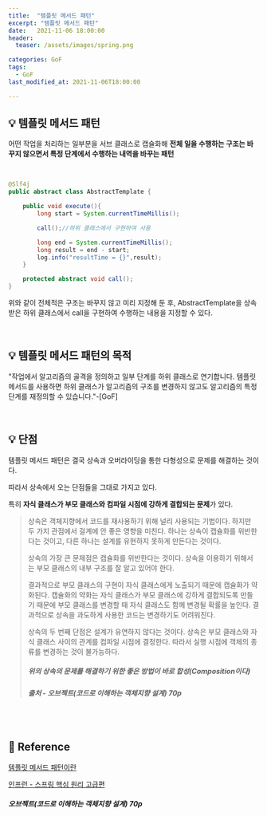 ```yaml
---
title:  "템플릿 메서드 패턴"
excerpt: "템플릿 메서드 패턴"
date:   2021-11-06 18:00:00
header:
  teaser: /assets/images/spring.png

categories: GoF
tags:
  - GoF
last_modified_at: 2021-11-06T18:00:00

---
```


## 💡 템플릿 메서드 패턴

어떤 작업을 처리하는 일부분을 서브 클래스로 캡슐화해 **전체 일을 수행하는 구조는 바꾸지 않으면서 특정 단계에서 수행하는 내역을 바꾸는 패턴**

<br/>

```java
@Slf4j
public abstract class AbstractTemplate {

    public void execute(){
        long start = System.currentTimeMillis();

        call();//하위 클래스에서 구현하여 사용

        long end = System.currentTimeMillis();
        long result = end - start;
        log.info("resultTime = {}",result);
    }

    protected abstract void call();
}
```

위와 같이 전체적은 구조는 바꾸지 않고 미리 지정해 둔 후, AbstractTemplate을 상속받은 하위 클래스에서 call을 구현하여 수행하는 내용을 지정할 수 있다.

<br/>

## 💡 템플릿 메서드 패턴의 목적

"작업에서 알고리즘의 골격을 정의하고 일부 단계를 하위 클래스로 연기합니다. 템플릿 메서드를 사용하면 하위 클래스가 알고리즘의 구조를 변경하지 않고도 알고리즘의 특정 단계를 재정의할 수 있습니다."-[GoF]

<br/>

## 💡 단점

템플릿 메서드 패턴은 결국 상속과 오버라이딩을 통한 다형성으로 문제를 해결하는 것이다.

따라서 상속에서 오는 단점들을 그대로 가지고 있다.

특히 **자식 클래스가 부모 클래스와 컴파일 시점에 강하게 결합되는 문제**가 있다.

> 상속은 객체지향에서 코드를 재사용하기 위해 널리 사용되는 기법이다. 하지만 두 가지 관점에서 걸계에 안 좋은 영향을 미친다. 하나는 상속이 캡슐화를 위반한다는 것이고, 다른 하나는 설계를 유현하지 못하게 만든다는 것이다. 
>
> 상속의 가장 큰 문제점은 캡슐화를 위반한다는 것이다. 상속을 이용하기 위해서는 부모 클래스의 내부 구조를 잘 알고 있어야 한다. 
>
> 결과적으로 부모 클래스의 구현이 자식 클래스에게 노출되기 때문에 캡슐화가 약화된다. 캡슐화의 약화는 자식 클래스가 부모 클래스에 강하게 결합되도록 만들기 때문에 부모 클래스를 변경할 때 자식 클래스도 함께 변경될 확률을 높인다. 결과적으로 상속을 과도하게 사용한 코드는 변경하기도 어려워진다. 
>
> 상속의 두 번째 단점은 설계가 유연하지 않다는 것이다. 상속은 부모 클래스와 자식 클래스 사이의 관계를 컴파일 시점에 결정한다. 따라서 실행 시점에 객체의 종류를 변경하는 것이 불가능하다. 
>
> 
>
> ##### 위의 상속의 문제를 해결하기 위한 좋은 방법이 바로 합성(Composition이다)
>
> 
>
> ##### 출처 - 오브젝트(코드로 이해하는 객체지향 설계) 70p



<br/>

<br/>

## 📔 Reference

[템플릿 메서드 패턴이란](https://gmlwjd9405.github.io/2018/07/13/template-method-pattern.html)

[인프런 - 스프링 핵심 원리 고급편](https://www.inflearn.com/course/%EC%8A%A4%ED%94%84%EB%A7%81-%ED%95%B5%EC%8B%AC-%EC%9B%90%EB%A6%AC-%EA%B3%A0%EA%B8%89%ED%8E%B8/dashboard)

##### 오브젝트(코드로 이해하는 객체지향 설계) 70p